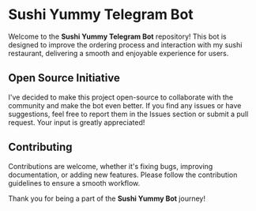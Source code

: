 # Sushi Yummy Telegram Bot

Welcome to the **Sushi Yummy Telegram Bot** repository! This bot is designed to improve the ordering process and interaction with my sushi restaurant, delivering a smooth and enjoyable experience for users.

## Open Source Initiative

I've decided to make this project open-source to collaborate with the community and make the bot even better. If you find any issues or have suggestions, feel free to report them in the Issues section or submit a pull request. Your input is greatly appreciated!

## Contributing

Contributions are welcome, whether it's fixing bugs, improving documentation, or adding new features. Please follow the contribution guidelines to ensure a smooth workflow.

Thank you for being a part of the **Sushi Yummy Bot** journey!
